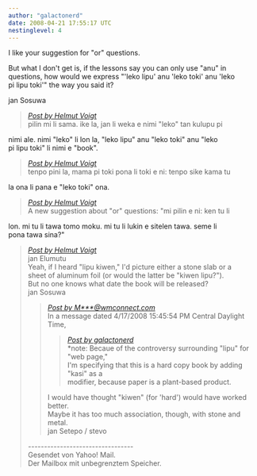 ```yaml
---
author: "galactonerd"
date: 2008-04-21 17:55:17 UTC
nestinglevel: 4
---
```

I like your suggestion for "or" questions.  
  
But what I don't get is, if the lessons say you can only use "anu" in  
questions, how would we express "'leko lipu' anu 'leko toki' anu 'leko  
pi lipu toki'" the way you said it?  
  
jan Sosuwa  

> [_Post by Helmut Voigt_](/Cth3p9Lw/lipu-kasi-pi-toki-pona#post4)  
> pilin mi li sama. ike la, jan li weka e nimi "leko" tan kulupu pi  
> 

nimi ale. nimi "leko" li lon la, "leko lipu" anu "leko toki" anu "leko  
pi lipu toki" li nimi e "book".  

> [_Post by Helmut Voigt_](/Cth3p9Lw/lipu-kasi-pi-toki-pona#post4)  
> tenpo pini la, mama pi toki pona li toki e ni: tenpo sike kama tu  
> 

la ona li pana e "leko toki" ona.  

> [_Post by Helmut Voigt_](/Cth3p9Lw/lipu-kasi-pi-toki-pona#post4)  
> A new suggestion about "or" questions: "mi pilin e ni: ken tu li  
> 

lon. mi tu li tawa tomo moku. mi tu li lukin e sitelen tawa. seme li  
pona tawa sina?"  

> [_Post by Helmut Voigt_](/Cth3p9Lw/lipu-kasi-pi-toki-pona#post4)  
> jan Elumutu  
> Yeah, if I heard "lipu kiwen," I'd picture either a stone slab or a  
> sheet of aluminum foil (or would the latter be "kiwen lipu?").  
> But no one knows what date the book will be released?  
> jan Sosuwa  
> 
> > [_Post by M\*\*\*@wmconnect.com_](/Cth3p9Lw/lipu-kasi-pi-toki-pona#post2)  
> > In a message dated 4/17/2008 15:45:54 PM Central Daylight Time,  
> > 
> > > [_Post by galactonerd_](/Cth3p9Lw/lipu-kasi-pi-toki-pona#post1)  
> > > \*note: Becaue of the controversy surrounding "lipu" for "web page,"  
> > > I'm specifying that this is a hard copy book by adding "kasi" as a  
> > > modifier, because paper is a plant-based product.  
> > > 
> > 
> > I would have thought "kiwen" (for 'hard') would have worked better.  
> > Maybe it has too much association, though, with stone and metal.  
> > jan Setepo / stevo </HTML>  
> > 
> 
> \---------------------------------  
> Gesendet von Yahoo! Mail.  
> Der Mailbox mit unbegrenztem Speicher.  
>